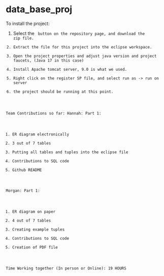 # data_base_proj

To install the project:
1) Select the <Code> button on the repository page, and download the zip file.
3) Extract the file for this project into the eclipse workspace.
4) Open the project properties and adjust java version and project faucets, (Java 17 in this case)
5) Install Apache tomcat server, 9.0 is what we used.
6) Right click on the register SP file, and select run as -> run on server
7) the project should be running at this point.

Team Contributions so far:
Hannah:
Part 1:
1) ER diagram electronically
2) 3 out of 7 tables
3) Putting all tables and tuples into the eclipse file
4) Contributions to SQL code
5) Github README

Morgan:
Part 1:
1) ER diagram on paper
2) 4 out of 7 tables
3) Creating example tuples
4) Contributions to SQL code
5) Creation of PDF file 

Time Working together (In person or Online): 19 HOURS 
